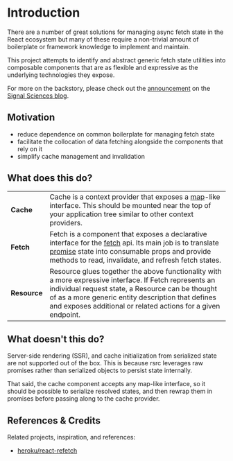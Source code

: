 # Introduction

There are a number of great solutions for managing async fetch state in the
React ecosystem but many of these require a non-trivial amount of boilerplate
or framework knowledge to implement and maintain.

This project attempts to identify and abstract generic fetch state utilities
into composable components that are as flexible and expressive as the underlying
technologies they expose.

For more on the backstory, please check out the
[announcement](https://building.signalsciences.com/introducing-rsrc) on the
[Signal Sciences blog](https://building.signalsciences.com/).

## Motivation

- reduce dependence on common boilerplate for managing fetch state
- facilitate the collocation of data fetching alongside the components that
  rely on it
- simplify cache management and invalidation

## What does this do?

|              |                                                                                                                                                                                                                                                                                                                                                                            |
| ------------ | -------------------------------------------------------------------------------------------------------------------------------------------------------------------------------------------------------------------------------------------------------------------------------------------------------------------------------------------------------------------------- |
| **Cache**    | Cache is a context provider that exposes a [map](https://developer.mozilla.org/en-US/docs/Web/JavaScript/Reference/Global_Objects/Map)-like interface. This should be mounted near the top of your application tree similar to other context providers.                                                                                                                    |
| **Fetch**    | Fetch is a component that exposes a declarative interface for the [fetch](https://developer.mozilla.org/en-US/docs/Web/API/Fetch_API) api. Its main job is to translate [promise](https://developer.mozilla.org/en-US/docs/Web/JavaScript/Reference/Global_Objects/Promise) state into consumable props and provide methods to read, invalidate, and refresh fetch states. |
| **Resource** | Resource glues together the above functionality with a more expressive interface. If Fetch represents an individual request state, a Resource can be thought of as a more generic entity description that defines and exposes additional or related actions for a given endpoint.                                                                                          |

## What doesn't this do?

Server-side rendering (SSR), and cache initialization from serialized state are
not supported out of the box. This is because rsrc leverages raw promises rather
than serialized objects to persist state internally.

That said, the cache component accepts any map-like interface, so it should be
possible to serialize resolved states, and then rewrap them in promises before
passing along to the cache provider.

## References & Credits

Related projects, inspiration, and references:

- [heroku/react-refetch](https://github.com/heroku/react-refetch)
